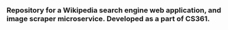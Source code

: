 ### Repository for a Wikipedia search engine web application, and image scraper microservice. Developed as a part of CS361.
